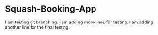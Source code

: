 # Squash-Booking-App

I am testing git branching. I am adding more lines for testing. I am adding another line for the final testing.

